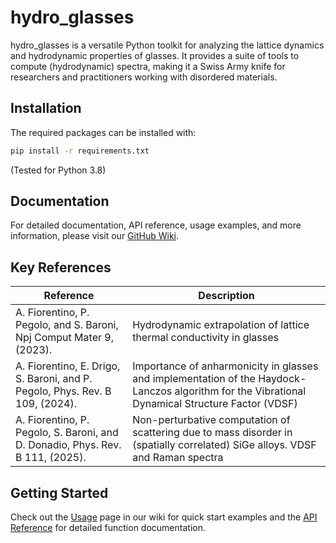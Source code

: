 # hydro_glasses

hydro_glasses is a versatile Python toolkit for analyzing the lattice dynamics and hydrodynamic properties of glasses. 
It provides a suite of tools to compute (hydrodynamic) spectra, making it a Swiss Army knife for researchers and practitioners working with disordered materials.

## Installation

The required packages can be installed with:

```bash
pip install -r requirements.txt
``` 
(Tested for Python 3.8)
## Documentation

For detailed documentation, API reference, usage examples, and more information, please visit our [GitHub Wiki](https://github.com/afiorent/hydro_glasses/wiki).

## Key References

| Reference | Description                                                                                                                                      |
|-----------|--------------------------------------------------------------------------------------------------------------------------------------------------|
| A. Fiorentino, P. Pegolo, and S. Baroni, Npj Comput Mater 9, (2023). | Hydrodynamic extrapolation of lattice thermal conductivity in glasses                                                                            |
| A. Fiorentino, E. Drigo, S. Baroni, and P. Pegolo, Phys. Rev. B 109, (2024). | Importance of anharmonicity in glasses and implementation of the Haydock-Lanczos algorithm for the Vibrational Dynamical Structure Factor (VDSF) |
| A. Fiorentino, P. Pegolo, S. Baroni, and D. Donadio, Phys. Rev. B 111, (2025). | Non-perturbative computation of scattering due to mass disorder in (spatially correlated) SiGe alloys. VDSF and Raman spectra |
## Getting Started

Check out the [Usage](https://github.com/afiorent/hydro_glasses/wiki/Usage) page in our wiki for quick start examples and the [API Reference](https://github.com/afiorent/hydro_glasses/wiki/API-Reference) for detailed function documentation.
